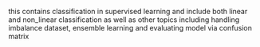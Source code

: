 this contains classification in supervised learning and include both linear and non_linear classification as well as other topics including 
handling imbalance dataset, ensemble learning and evaluating model via confusion matrix
